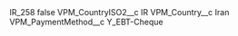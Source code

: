 <?xml version="1.0" encoding="UTF-8"?>
<CustomMetadata xmlns="http://soap.sforce.com/2006/04/metadata" xmlns:xsi="http://www.w3.org/2001/XMLSchema-instance" xmlns:xsd="http://www.w3.org/2001/XMLSchema">
    <label>IR_258</label>
    <protected>false</protected>
    <values>
        <field>VPM_CountryISO2__c</field>
        <value xsi:type="xsd:string">IR</value>
    </values>
    <values>
        <field>VPM_Country__c</field>
        <value xsi:type="xsd:string">Iran</value>
    </values>
    <values>
        <field>VPM_PaymentMethod__c</field>
        <value xsi:type="xsd:string">Y_EBT-Cheque</value>
    </values>
</CustomMetadata>

